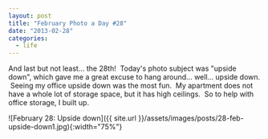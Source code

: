 ```yaml
---
layout: post
title: "February Photo a Day #28"
date: "2013-02-28"
categories:
  - life
---
```


And last but not least... the 28th!  Today's photo subject was "upside down", which gave me a great excuse to hang around... well... upside down.  Seeing my office upside down was the most fun.  My apartment does not have a whole lot of storage space, but it has high ceilings.  So to help with office storage, I built up.

![February 28: Upside down]({{ site.url }}/assets/images/posts/28-feb-upside-down1.jpg){:width="75%"}
